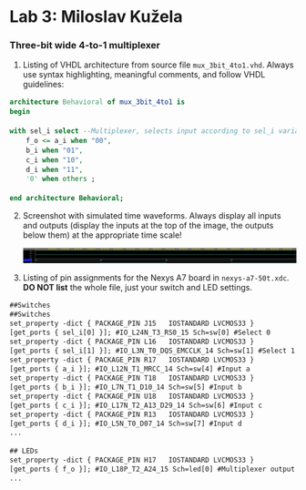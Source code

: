 # Lab 3: Miloslav Kužela

### Three-bit wide 4-to-1 multiplexer

1. Listing of VHDL architecture from source file `mux_3bit_4to1.vhd`. Always use syntax highlighting, meaningful comments, and follow VHDL guidelines:

```vhdl
architecture Behavioral of mux_3bit_4to1 is
begin

with sel_i select --Multiplexer, selects input according to sel_i variable
	f_o <= a_i when "00",
	b_i when "01",
	c_i when "10",
	d_i when "11",
	'0' when others ;

end architecture Behavioral;
```

2. Screenshot with simulated time waveforms. Always display all inputs and outputs (display the inputs at the top of the image, the outputs below them) at the appropriate time scale!

   ![your figure](Images/waveforms.jpg)

3. Listing of pin assignments for the Nexys A7 board in `nexys-a7-50t.xdc`. **DO NOT list** the whole file, just your switch and LED settings.

```shell
##Switches
##Switches
set_property -dict { PACKAGE_PIN J15   IOSTANDARD LVCMOS33 } [get_ports { sel_i[0] }]; #IO_L24N_T3_RS0_15 Sch=sw[0] #Select 0
set_property -dict { PACKAGE_PIN L16   IOSTANDARD LVCMOS33 } [get_ports { sel_i[1] }]; #IO_L3N_T0_DQS_EMCCLK_14 Sch=sw[1] #Select 1
set_property -dict { PACKAGE_PIN R17   IOSTANDARD LVCMOS33 } [get_ports { a_i }]; #IO_L12N_T1_MRCC_14 Sch=sw[4] #Input a
set_property -dict { PACKAGE_PIN T18   IOSTANDARD LVCMOS33 } [get_ports { b_i }]; #IO_L7N_T1_D10_14 Sch=sw[5] #Input b
set_property -dict { PACKAGE_PIN U18   IOSTANDARD LVCMOS33 } [get_ports { c_i }]; #IO_L17N_T2_A13_D29_14 Sch=sw[6] #Input c
set_property -dict { PACKAGE_PIN R13   IOSTANDARD LVCMOS33 } [get_ports { d_i }]; #IO_L5N_T0_D07_14 Sch=sw[7] #Input d
...

## LEDs
set_property -dict { PACKAGE_PIN H17   IOSTANDARD LVCMOS33 } [get_ports { f_o }]; #IO_L18P_T2_A24_15 Sch=led[0] #Multiplexer output
...
```
